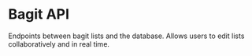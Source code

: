 # Bagit API

Endpoints between bagit lists and the database. Allows users to edit lists collaboratively and in real time. 